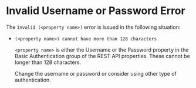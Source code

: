 # Invalid Username or Password Error

The `Invalid (<property name>)` error is issued in the following situation:

* `(<property name>) cannot have more than 128 characters`

    `<property name>` is either the Username or the Password property in the Basic Authentication group of the REST API properties. These cannot be longer than 128 characters.

    Change the username or password or consider using other type of authentication.
